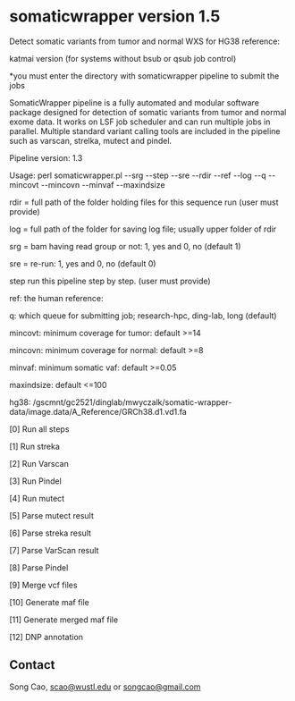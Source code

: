 # somaticwrapper version 1.5 ##

Detect somatic variants from tumor and normal WXS for HG38 reference:

katmai version (for systems without bsub or qsub job control)

*you must enter the directory with somaticwrapper pipeline to submit the jobs

SomaticWrapper pipeline is a fully automated and modular software package designed for detection of somatic variants from tumor and normal exome data. It works on LSF job scheduler and can run multiple jobs in parallel. Multiple standard variant calling tools are included in the pipeline such as varscan, strelka, mutect and pindel.

Pipeline version: 1.3

Usage: perl somaticwrapper.pl  --srg --step --sre --rdir --ref --log --q --mincovt --mincovn --minvaf --maxindsize

rdir = full path of the folder holding files for this sequence run (user must provide)

log = full path of the folder for saving log file; usually upper folder of rdir

srg = bam having read group or not: 1, yes and 0, no (default 1)

sre = re-run: 1, yes and 0, no  (default 0)

step run this pipeline step by step. (user must provide)

ref: the human reference: 

q: which queue for submitting job; research-hpc, ding-lab, long (default)

mincovt: minimum coverage for tumor: default >=14

mincovn: minimum coverage for normal: default >=8

minvaf: minimum somatic vaf: default >=0.05

maxindsize: default <=100

hg38: /gscmnt/gc2521/dinglab/mwyczalk/somatic-wrapper-data/image.data/A_Reference/GRCh38.d1.vd1.fa

[0]  Run all steps 

[1]  Run streka 

[2]  Run Varscan 

[3]  Run Pindel 

[4]  Run mutect 

[5]  Parse mutect result 

[6]  Parse streka result 

[7]  Parse VarScan result 

[8]  Parse Pindel 

[9]  Merge vcf files   

[10] Generate maf file  

[11] Generate merged maf file 

[12] DNP annotation  

## Contact ##

Song Cao, scao@wustl.edu or songcao@gmail.com
